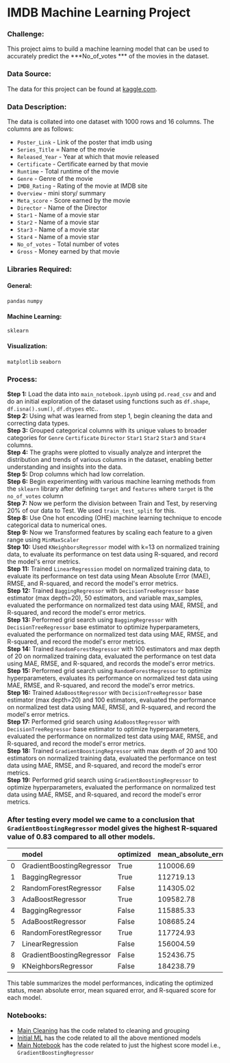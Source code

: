 # IMDB Machine Learning Project
### Challenge:
This project aims to build a machine learning model that can be used to accurately predict the ***No_of_votes *** of the movies in the dataset.

### Data Source:
The data for this project can be found at [kaggle.com](https://www.kaggle.com/datasets/harshitshankhdhar/imdb-dataset-of-top-1000-movies-and-tv-shows/data).

### Data Description:
The data is collated into one dataset with 1000 rows and 16 columns. The columns are as follows:
- `Poster_Link` - Link of the poster that imdb using
- `Series_Title` = Name of the movie
- `Released_Year` - Year at which that movie released
- `Certificate` - Certificate earned by that movie
- `Runtime` - Total runtime of the movie
- `Genre` - Genre of the movie
- `IMDB_Rating` - Rating of the movie at IMDB site
- `Overview` - mini story/ summary
- `Meta_score` - Score earned by the movie
- `Director` - Name of the Director
- `Star1` - Name of a movie star
- `Star2` - Name of a movie star
- `Star3` - Name of a movie star
- `Star4` - Name of a movie star
- `No_of_votes` - Total number of votes
- `Gross` - Money earned by that movie

### Libraries Required:
#### General:
`pandas` `numpy` 
#### Machine Learning:
`sklearn`
#### Visualization:
`matplotlib`
`seaborn`

### Process:
**Step 1:** Load the data into `main_notebook.ipynb` using `pd.read_csv` and and do an initial exploration of the dataset using functions such as `df.shape`, `df.isna().sum()`, `df.dtypes` etc..\
**Step 2:** Using what was learned from step 1, begin cleaning the data and correcting data types.\
**Step 3:** Grouped categorical columns with its unique values to broader categories for `Genre` `Certificate` `Director` `Star1` `Star2` `Star3` and `Star4` columns.\
**Step 4:** The graphs were plotted to visually analyze and interpret the distribution and trends of various columns in the dataset, enabling better understanding and insights into the data.\
**Step 5:** Drop columns which had low correlation.\
**Step 6:** Begin experimenting with various machine learning methods from the `sklearn` library after defining `target` and `features` where `target` is the `no_of_votes` column\
**Step 7:** Now we perform the division between Train and Test, by reserving 20% of our data to Test. We used `train_test_split` for this.\
**Step 8:** Use One hot encoding (OHE) machine learning technique to encode categorical data to numerical ones.\
**Step 9:** Now we Transformed features by scaling each feature to a given range using `MinMaxScaler`\
**Step 10:** Used `KNeighborsRegressor` model with k=13 on normalized training data, to evaluate its performance on test data using R-squared, and record the model's error metrics.\
**Step 11:** Trained `LinearRegression` model on normalized training data, to evaluate its performance on test data using Mean Absolute Error (MAE), RMSE, and R-squared, and record the model's error metrics.\
**Step 12:** Trained `BaggingRegressor` with `DecisionTreeRegressor` base estimator (max depth=20), 50 estimators, and variable max_samples, evaluated the performance on normalized test data using MAE, RMSE, and R-squared, and record the model's error metrics.\
**Step 13:** Performed grid search using `BaggingRegressor` with `DecisionTreeRegressor` base estimator to optimize hyperparameters, evaluated the performance on normalized test data using MAE, RMSE, and R-squared, and record the model's error metrics.\
**Step 14:** Trained `RandomForestRegressor` with 100 estimators and max depth of 20 on normalized training data, evaluated the performance on test data using MAE, RMSE, and R-squared, and records the model's error metrics.\
**Step 15:** Performed grid search using `RandomForestRegressor` to optimize hyperparameters, evaluates its performance on normalized test data using MAE, RMSE, and R-squared, and record the model's error metrics.\
**Step 16:** Trained `AdaBoostRegressor` with `DecisionTreeRegressor` base estimator (max depth=20) and 100 estimators, evaluated the performance on normalized test data using MAE, RMSE, and R-squared, and record the model's error metrics.\
**Step 17:** Performed grid search using `AdaBoostRegressor` with `DecisionTreeRegressor` base estimator to optimize hyperparameters, evaluated the performance on normalized test data using MAE, RMSE, and R-squared, and record the model's error metrics.\
**Step 18:** Trained `GradientBoostingRegressor` with max depth of 20 and 100 estimators on normalized training data, evaluated the performance on test data using MAE, RMSE, and R-squared, and record the model's error metrics.\
**Step 19:** Performed grid search using `GradientBoostingRegressor` to optimize hyperparameters, evaluated the performance on normalized test data using MAE, RMSE, and R-squared, and record the model's error metrics.

### After testing every model we came to a conclusion that `GradientBoostingRegressor` model gives the highest R-squared value of 0.83 compared to all other models.


|    | model                      | optimized | mean_absolute_error | mean_squared_error | r2_score |
|---:|:---------------------------|:----------|---------------------|--------------------|----------|
|  0 | GradientBoostingRegressor | True      | 110006.69           | 154786.22          | 0.83     |
|  1 | BaggingRegressor          | True      | 112719.13           | 163279.32          | 0.81     |
|  2 | RandomForestRegressor     | False     | 114305.02           | 163066.16          | 0.81     |
|  3 | AdaBoostRegressor         | True      | 109582.78           | 160076.89          | 0.81     |
|  4 | BaggingRegressor          | False     | 115885.33           | 167136.39          | 0.80     |
|  5 | AdaBoostRegressor         | False     | 108685.24           | 166017.95          | 0.80     |
|  6 | RandomForestRegressor     | True      | 117724.93           | 169832.77          | 0.79     |
|  7 | LinearRegression          | False     | 156004.59           | 204939.43          | 0.70     |
|  8 | GradientBoostingRegressor | False     | 152436.75           | 227171.59          | 0.63     |
|  9 | KNeighborsRegressor       | False     | 184238.79           | 266084.68          | 0.49     |

This table summarizes the model performances, indicating the optimized status, mean absolute error, mean squared error, and R-squared score for each model.

### Notebooks:

* [Main Cleaning](main_cleaning.ipynb) has the code related to cleaning and grouping
* [Initial ML](initial-ML.ipynb) has the code related to all the above mentioned models
* [Main Notebook](main_notebook.ipynb) has the code related to just the highest score model i.e., `GradientBoostingRegressor`